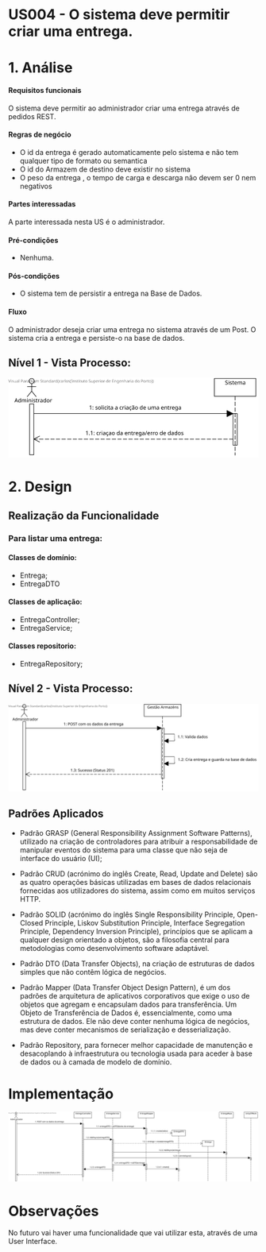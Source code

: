 # US004 - O sistema deve permitir criar uma entrega.

# 1. Análise

#### Requisitos funcionais

O sistema deve permitir ao administrador criar uma entrega através de pedidos REST.

#### Regras de negócio

* O id da entrega é gerado automaticamente pelo sistema e não tem qualquer tipo de formato ou semantica
* O id do Armazem de destino deve existir no sistema
* O peso da entrega , o tempo de carga e descarga não devem ser 0 nem negativos


#### Partes interessadas

A parte interessada nesta US é o administrador.

#### Pré-condições

* Nenhuma.

#### Pós-condições

* O sistema tem de persistir a entrega na Base de Dados.

#### Fluxo

O administrador deseja criar uma entrega no sistema através de um Post. O sistema cria a entrega e persiste-o na base de dados.

## Nível 1 - Vista Processo:
![N1_VP_US004](../../nivel1/US004/Nivel1_Criar_Entrega.svg)

# 2. Design

##  Realização da Funcionalidade
### Para listar uma entrega:

#### Classes de domínio:
* Entrega;
* EntregaDTO

#### Classes de aplicação:  
* EntregaController;
* EntregaService;

#### Classes repositorio:
* EntregaRepository;

## Nível 2 - Vista Processo:
![N2_VP_US004](../../nivel2/US004/Nivel2_Criar_Entrega.svg)

##  Padrões Aplicados

* Padrão GRASP (General Responsibility Assignment Software Patterns), utilizado na criação de controladores para atribuir a responsabilidade de manipular eventos do sistema para uma classe que não seja de interface do usuário (UI);

* Padrão CRUD (acrónimo do inglês Create, Read, Update and Delete) são as quatro operações básicas utilizadas em bases de dados relacionais fornecidas aos utilizadores do sistema, assim como em muitos serviços HTTP.

* Padrão SOLID (acrónimo do inglês Single Responsibility Principle, Open-Closed Principle, Liskov Substitution Principle, Interface Segregation Principle, Dependency Inversion Principle), princípios que se aplicam a qualquer design orientado a objetos, são a filosofia central para metodologias como desenvolvimento software adaptável.

* Padrão DTO (Data Transfer Objects), na criação de estruturas de dados simples que não contêm lógica de negócios.

* Padrão Mapper (Data Transfer Object Design Pattern), é um dos padrões de arquitetura de aplicativos corporativos que exige o uso de objetos que agregam e encapsulam dados para transferência. Um Objeto de Transferência de Dados é, essencialmente, como uma estrutura de dados. Ele não deve conter nenhuma lógica de negócios, mas deve conter mecanismos de serialização e desserialização.

* Padrão Repository, para fornecer melhor capacidade de manutenção e desacoplando à infraestrutura ou tecnologia usada para aceder à base de dados ou à camada de modelo de domínio.

# Implementação
![N3_VP_US004](../../nivel3/US004/Nivel3_Criar_Entrega.svg)

# Observações
No futuro vai haver uma funcionalidade que vai utilizar esta, através de uma User Interface.
